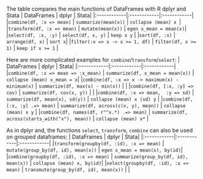The table compares the main functions of DataFrames with R dplyr and Stata
| DataFrames       | dplyr | Stata|
|:------------|:------------|:------------|
|`combine(df, :x => mean)`  | `summarize(mean(x))`    | `collapse (mean) x `|
|`transform(df, :x => mean)`   | `mutate(mean(x))`    | `egen x_mean = mean(x)`|
|`select(df, :x, :y)`   | `select(df, x, y)`  | `keep x y` |
|`sort(df, :x)`   | `arrange(df, x)`    | `sort x`|
|`filter(:x => x -> x >= 1, df)`   | `filter(df, x >= 1)`  | `keep if x >= 1` |

Here are more complicated examples for `combine`/`transform`/`select`:
| DataFrames       | dplyr | Stata|
|:------------|:------------|:------------|
|`combine(df, :x => mean => :x_mean)`   | `summarize(df, x_mean = mean(x))`    | `collapse (mean) x_mean = x`|
|`combine(df, :x => x -> maximum(x) - minimum(x)`   | `summarize(df, max(x) - min(x))`    | |
|`combine(df, [:x, :y] => cov)`   | `summarize(df, cov(x, y))`    | |
|`combine(df, :x => mean,  :y => sd)`   | `summarize(df, mean(x), sd(y))`    | `collapse (mean) x (sd) y` |
|`combine(df, [:x, :y] .=> mean)`   | `summarize(df, across(c(x, y), mean))`    | `collapse (mean) x y` |
|`combine(df, names(df, r"^x.*) .=> mean)`   | `summarize(df, across(starts_with("x"), mean))`    | `collapse (mean) x*` |

As in dplyr and, the functions `select`, `transform`, `combine` can also be used on grouped dataframes:
| DataFrames       | dplyr | Stata|
|:------------|:------------|:------------|
|`transform(groupby(df, :id), :x => mean)`   | `mutate(group_by(df, id), mean(x))`    | `egen x_mean = mean(x), by(id)`|
|`combine(groupby(df, :id), :x => mean)`  | `summarize(group_by(df, id), mean(x))`    | `collapse (mean) x, by(id)`|
|`select(groupby(df, :id), :x => mean)`   | `transmute(group_by(df, id), mean(x))`    | |


